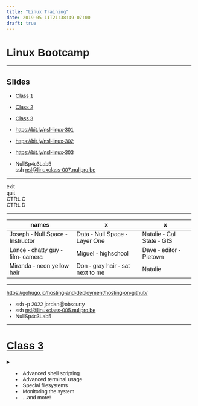 ```yaml
---
title: "Linux Training"
date: 2019-05-11T21:38:49-07:00
draft: true
---
```


# Linux Bootcamp

---

## Slides
+ [Class 1](https://docs.google.com/presentation/d/1OhqZri29bW76JwOS-VSb8byTHakAg5IsY-LgYoqzWJY/edit#slide=id.p)
+ [Class 2](https://docs.google.com/presentation/d/1wTbUj5XpUeaIL2kjU8WfdUx92M7ze2VfjO-0YhWsqI0/edit#slide=id.g59f52a440f_0_6)
+ [Class 3](https://docs.google.com/presentation/d/1OhqZri29bW76JwOS-VSb8byTHakAg5IsY-LgYoqzWJY)

+ https://bit.ly/nsl-linux-301  
+ https://bit.ly/nsl-linux-302  
+ https://bit.ly/nsl-linux-303  
+ NullSp4c3Lab5  
ssh nsl@linuxclass-007.nullpro.be

---

exit  
quit  
CTRL C  
CTRL D

---
names | x | x
---|---|---|
Joseph - Null Space - Instructor| Data - Null Space - Layer One | Natalie - Cal State - GIS
Lance - chatty guy - film- camera| Miguel - highschool | Dave - editor -Pietown
Miranda - neon yellow hair | Don - gray hair - sat next to me | Natalie

---

https://gohugo.io/hosting-and-deployment/hosting-on-github/

+ ssh -p 2022 jordan@obscurty
+ ssh nsl@linuxclass-005.nullpro.be
+ NullSp4c3Lab5

---

# [Class 3](https://docs.google.com/presentation/d/1OhqZri29bW76JwOS-VSb8byTHakAg5IsY-LgYoqzWJY)
<details><summary><ul><li>Advanced shell scripting</li>
  <li>Advanced terminal usage</li>
  <li>Special filesystems</li>
  <li>Monitoring the system</li>
  <li>...and more!</li></ul></summary>
https://docs.google.com/presentation/d/1OhqZri29bW76JwOS-VSb8byTHakAg5IsY-LgYoqzWJY/edit#slide=id.p

### Filesystem hierarchy

`/` - the “root” of it all.  Every file and directory resides under here  
`/home` - User’s personal directory i.e. /home/sandra  
`/root` - The root user’s home directory  
`/bin` - binaries, aka programs you can run  
`/sbin` - system binaries, administrative commands, usually requiring sudo  
`/usr` - “user” applications, also has its own /usr/bin /usr/sbin subdirectories  
`/etc` - system-wide configuration files for services and software  
`/tmp` - temporary files, often wiped between reboots  
`/lib` - system-wide libraries  
`/opt` - applications installed outside your system’s package management  
`/dev` - device files - interact with real or virtualized hardware  
`/boot` - Linux kernel images for booting the system  
`/var` - files that software writes to during operation, i.e. logs, database files

download file you want to use
wget name of file http:''

$ `echo $PATH >> /home/nsl/bin:/home/nsl/.local/bin:/usr/local/sbin:/usr/local/bin:/usr/sbin:/usr/bin:/sbin:/bin:/usr/games:/usr/local/games:/snap/bin
`
$ `mkdir bin`  
$ `mv consul bin/`

## Locate
Finding files with locate  
`locate <filename>`  
Searches a local database instead of a live search like find  
Must be manually updated with updatedb  
(find is a live search)  
$ `locate "NASA"`  >> `/home/nsl/NASA_access_log_Jul95.gz`

## Kernel processes
Starts some “automatic” processes   
Those processes have [brackets] around them in ps  
Starts the system management daemon  
  Process ID 1, “init”  
 
 init/systemd process  

---

## Init Process
 
Make sure the system is running the right services and daemons
 
Which services - defined by a certain mode or “runlevel”

Most common examples of runlevels:  
+ 1 Single-user mode (runlevel 1)
    + “Safe mode” - minimal filesystems, no services, root shell only (system recovery)
+ 5 Multi-user mode (runlevel 5)
    + Regular operation, all filesystems, network, services, graphics 
+ 3 Server mode (runlevel 3)
   + Similar to multi-user, but no graphics

---
 
### AT&T System V UNIX init
Circa 1983  

Layers and layers of shell scripts, cross-linked to runlevel-specific directories telling the system to run

No dependency model, so startup and shutdown scripts have to be run in a numeric order maintained by you, the administrator

Scripts can’t execute until everything ahead of them has finished, so they can’t run in parallel, so the system takes a long time to change state

## Replacements for init
init wasn’t really powerful enough to handle the needs of modern systems, and the benefits like multi-core and hyperthreading.
Ubuntu Upstart - circa 2009 - discontinued in 2016
systemd - circa 2010 - widely adopted in most modern Linux variants 

## How systemd works
Unified theory of how services should be configured, accessed, and managed
Like a package manager, defines a robust dependency model, not just for services but for “targets” (the new name for runlevels)
The scope creep is real - systemd also manages network (networkd), kernel logs (journald), and logins (logind)

## systemd units
More than just services - sockets, devices, mount points, startup items, watched filesystem paths, timers, resource management slices, externally created processes…
man systemd.unit
The unit file defines where the executable is, how to start it, stop it, and any dependencies it needs to run
systemd unit files: 
/lib/systemd/system/ - package installations, don’t modify
/etc/systemd/system/ - local customizations, highest priority

## A systemd unit file
[Unit]
Description=A high performance web server and a reverse proxy server
After=network.target

[Service]
Type=forking
PIDFile=/run/nginx.pid
ExecStartPre=/usr/bin/rm -f /run/nginx.pid
ExecStartPre=/usr/sbin/nginx -t
ExecStart=/usr/sbin/nginx
ExecReload=/bin/kill -s HUP $MAINPID
KillMode=process
KillSignal=SIGQUIT
TimeoutStopSec=5
PrivateTmp=true

[Install]
WantedBy=multi-user.target

## systemd unit file sections
[Unit] - This section contains the metadata and configurations of the relationship to other units
[Service] - This could be any unit type, but we care most about services.  This section configures how the service starts, runs, restarts, stops, etc.
[Install] - Optional, not interpreted during runtime.  Defines if the service is enabled or disabled (starts on boot), and what should happen when its enabled.

## systemctl - managing systemd

systemctl
By default, runs systemctl list-units
systemctl list-units --type=service
systemctl <enable|disable> <unit>
systemctl status <unit>
systemctl <start|stop|restart> <unit>
systemctl daemon-reload

```
   11  systemctl
   12  systemctl list-units --type-service
   13  systemctl --list-units --type-service
   14  systemctl list-units --type=service
   15  sudo systemctl enable nginx.service
   16  sudo apt-get install nginx
   17  sudo systemctl enable nginx.service
   18  NullSp4c3Lab5
   19  sudo systemctl enable nginx.service
   20  history
$ `systemctl status nginx`
```
● nginx.service - A high performance web server and a reverse proxy se
   Loaded: loaded (/lib/systemd/system/nginx.service; enabled; vendor 
   Active: active (running) since Sat 2019-05-18 18:12:17 UTC; 2min 24
 Main PID: 18401 (nginx)
   CGroup: /system.slice/nginx.service
           ├─18401 nginx: master process /usr/sbin/nginx -g daemon on;
           └─18402 nginx: worker process   
```
$ sudo systemctl stop nginx
```
$ systemctl status nginx
● nginx.service - A high performance web server and a reverse proxy se
   Loaded: loaded (/lib/systemd/system/nginx.service; enabled; vendor 
   Active: inactive (dead) since Sat 2019-05-18 18:17:07 UTC; 14s ago
  Process: 18644 ExecStop=/sbin/start-stop-daemon --quiet --stop --ret
 Main PID: 18401 (code=exited, status=0/SUCCESS)
```
```
Active: inactive (dead) since Sat 2019-05-18 18:17:07 UTC; 14s ag

#### If you are adding or editing unit files you need to use:  
$ `sudo systemctl daemon-reload`

Run level | Target | Description
0 | poweroff.target | System halt
1 (single) | rescue.target | Single-user mode
2 | multi-user.target | Multiuser mode (shell)
3
multi-user.target
Multiuser mode with networking
5
graphical.target
Multiuser mode + net + GUI
6
reboot.target
System reboot

$ `systemctl get-default`  
graphical.target

## Using targets
sudo systemctl isolate <target>
sudo systemctl isolate multi-user.target
Activates stated target and its dependencies, but deactivates all other units.
The old command to change runlevels was called telinit and some systems have a compatibility shim to make this work with systemctl.
See the default target: systemctl get-default
See all available targets: systemctl list-units --type=target

---

## systemd dependencies
Wants - Units that should be co-activated if possible, but not required
Requires - Strict dependencies; failure of any Requires terminates this service
Requisite, BindsTo, PartOf - Similar to Requires but work in different ways
Conflicts - Negative dependencies; cannot be co-active with these units
man systemd.service

---

## Systemd unit statuses
 bad
Some kind of problem with systemd, usually bad unit file
disabled
Present, but not configured to start automatically
enabled
Installed and runnable, will start automatically
indirect
Disabled, but has peers in “Also” clauses that may be enabled
linked
Unit file available through a symlink
masked
Banished from the systemd world from a logical perspective
static
Depended on by another unit; has no install requirements
```

## 23 Process Creation
Forking  
When you call a new process, the existing process is cloned, and then the clone can change the program it’s running for a different one.  
The original process is referred to as a parent, and then copy is called the child.  
PID - Process ID  
UID - The user ID who started the process  
EUID - “Effective” user ID, which user’s permissions are applied to the process  
GID - group id
EGID… effective group id

## ps - the live process listing
ps - shows processes for the current shell
ps -A or ps -e - Display every active process on a Linux system
ps aux - Display every process in the BSD format
ps -ef - Full-format listing (includes UID)
ps axf - tree-style view of process hierarchy (forest view)
```
 1178 ?     Ss  0:00 /usr/sbin/sshd -D
10784 ?     Ss  0:00  \_ sshd: jfineberg [priv]
10856 ?     S   0:00     \_ sshd: jfineberg@pts/0
10859 pts/0 Ss  0:00         \_ -bash
12789 pts/0 R+  0:00           \_ ps axf
```
pts - terminal device   
tty - terminal  (teletype)

## 25 ps aux output columns (man ps)
**USER** - process owner  
**PID** - process ID  
**%CPU** - Percentage of the CPU this process is using  
**%MEM** - Percentage of the real memory this process is using  
**VSZ** - Virtual size of the process (number of bytes allocated )  
**RSS** - (Sometimes displayed as RES) Resident set size (number of pages in memory)(block size)  
**TTY** - Control terminal ID  
**STAT** -  Status  
- | -
---|---
R | Runnable           
D | Uninterruptible sleep  
S | Sleeping             
T | Traced or stopped  
Z | Zombie  
**TIME** - CPU Time the process has consumed  
**COMMAND** - Command name and arguments (may have been modified by the process)

## 26 top - live updating processes and stats
**top** - find out what processes are running and how many resources they are consuming  
Real time system information
```
top - 
Tasks: 112 total,   1 running, 111 sleeping,   0 stopped,   0 zomb
%Cpu(s):  0.0 us,  0.0 sy,  0.0 ni,100.0 id,  0.0 wa,  0.0 hi,  0.
KiB Mem :  1014452 total,   141564 free,    72180 used,   800708 b
KiB Swap:        0 total,        0 free,        0 used.   728868 a
```
Interactive!  
    + q to quit
    + **q** to quit  
    + **h** for help  
**O** (capital o) for sort menu  
**z** to add color highlighting of running processes  
**d** to change refresh interval

---

## uptime
```
$ uptime
 19:11:26 up  1:50,  1 user,  load average: 0.00, 0.00, 0.00
$ uptime
 12:14:23 up  2:10,  1 user,  load average: 0.34, 0.35, 0.30
```
Current time, (19:11:26) how long the system has been running,  

How many users are logged on, and the system load averages.

System has been up for (`1:50`) one hour 50 minutes

System load averages occur as 3 numbers: the last 1, 5, and 15 minutes

Load averages are based on a single-core system,  
so if you have a quad-core system,  
your system can handle up to 4.0 load before it’s CPU bottlenecked.  
`load average: 0.34, 0.35, 0.30`

Check CPU utilization with top or ps to verify %.

[hyper-threading](https://en.wikipedia.org/wiki/Hyper-threading) - is Intel's proprietary simultaneous multithreading (SMT) implementation used to improve parallelization of computations (doing multiple tasks at once) performed on x86 microprocessors.

---

## 28 Process Signals

Signals are a form of inter-process communication.
You can stop, interrupt, or suspend processes with special control keys.
You can run a command (kill) to send signals to processes.
The kernel may notify a process of an “interesting” condition such as the death of a child process or the availability of data on an I/O channel.
A process “catches” a signal to handle for it.  A process might terminate upon getting a certain signal, or generate a core dump.

## Signals
**HUP** - Hangup
**INT** - Interrupt
**QUIT** - Quit
**KILL** - Kill
**SEGV** - Segmentation fault
**TERM** - Software termination
**STOP** - Stop
**WINCH** - Window Changed
**USR1** - User-defined #1
**USR2** - User-defined #2
**kill -l** - list all process signal options
```
nsl@linuxclass-007:~$ sudo apt install nginx
[sudo] password for nsl: 
Reading package lists... Done
Building dependency tree       
Reading state information... Done
nginx is already the newest version (1.10.3-0ubuntu0.16.04.3).
0 upgraded, 0 newly installed, 0 to remove and 26 not upgraded.
nsl@linuxclass-007:~$ pgrep nginx
nsl@linuxclass-007:~$ sudo pgrep nginx
nsl@linuxclass-007:~$ sudo systemctl start nginx
nsl@linuxclass-007:~$ sudo pgrep nginx
18771
18772
nsl@linuxclass-007:~$ sudo kill -l 18771 (sending a signal not hanging up)
HUP INT QUIT ILL TRAP ABRT BUS FPE KILL USR1 SEGV USR2 PIPE ALRM TERM STKFLT
CHLD CONT STOP TSTP TTIN TTOU URG XCPU XFSZ VTALRM PROF WINCH POLL PWR SYS

nsl@linuxclass-007:~$ sudo kill -HUP 18771
nsl@linuxclass-007:~$ sudo pgrep nginx
18771
18792
nsl@linuxclass-007:~$ ps aux | grep nginx
root     18771  0.0  0.4 125124  4264 ?        Ss   19:26   0:00 nginx: master process /usr/sbin/nginx -g daemon on; master_process on;
www-data 18792  0.0  0.3 125452  3196 ?        S    19:29   0:00 nginx: worker process
nsl      18796  0.0  0.1  12944  1088 pts/0    S+   19:30   0:00 grep --color=auto nginx

nsl@linuxclass-007:~$ kill -l
 1) SIGHUP   2) SIGINT   3) SIGQUIT  4) SIGILL   5) SIGTRAP
 6) SIGABRT  7) SIGBUS   8) SIGFPE   9) SIGKILL 10) SIGUSR1
11) SIGSEGV 12) SIGUSR2 13) SIGPIPE 14) SIGALRM 15) SIGTERM
16) SIGSTKFLT 17) SIGCHLD 18) SIGCONT 19) SIGSTOP 20) SIGTSTP
21) SIGTTIN 22) SIGTTOU 23) SIGURG  24) SIGXCPU 25) SIGXFSZ
26) SIGVTALRM 27) SIGPROF 28) SIGWINCH  29) SIGIO 30) SIGPWR
31) SIGSYS  34) SIGRTMIN  35) SIGRTMIN+1  36) SIGRTMIN+2  37) SIGRTMIN+3
38) SIGRTMIN+4  39) SIGRTMIN+5  40) SIGRTMIN+6  41) SIGRTMIN+7  42) SIGRTMIN+8
43) SIGRTMIN+9  44) SIGRTMIN+10 45) SIGRTMIN+11 46) SIGRTMIN+12 47) SIGRTMIN+13
48) SIGRTMIN+14 49) SIGRTMIN+15 50) SIGRTMAX-14 51) SIGRTMAX-13 52) SIGRTMAX-12
53) SIGRTMAX-11 54) SIGRTMAX-10 55) SIGRTMAX-9  56) SIGRTMAX-8  57) SIGRTMAX-7
58) SIGRTMAX-6  59) SIGRTMAX-5  60) SIGRTMAX-4  61) SIGRTMAX-3  62) SIGRTMAX-2
63) SIGRTMAX-1  64) SIGRTMAX  

nsl@linuxclass-007:~$ -1 -l
```
$ sudo kill -9 process# - hard kill a process

## 30 Process management
**pgrep <pattern>** - look up processes by name
**kill <pid>** - send SIGTERM signal to a process
**kill -HUP <pid>** - send “hangup” signal to an application - i.e. nginx uses this to reload configuration
**kill -KILL <pid>** - send SIGKILL process signal to the kernel instead - for “misbehaving” applications (kill -9)
**pkill <process_name>** - pgrep and kill in one command
**killall <process_name>** - terminate all processes matching process_name

### Controlling nginx
https://docs.nginx.com/nginx/admin-guide/basic-functionality/runtime-control/

```
$ uptime
 19:11:26 up  1:50,  1 user,  load average: 0.00, 0.00, 0.00
nsl@linuxclass-007:~$ kill -l
 1) SIGHUP   2) SIGINT   3) SIGQUIT  4) SIGILL   5) SIGTRAP
 6) SIGABRT  7) SIGBUS   8) SIGFPE   9) SIGKILL 10) SIGUSR1
11) SIGSEGV 12) SIGUSR2 13) SIGPIPE 14) SIGALRM 15) SIGTERM
16) SIGSTKFLT 17) SIGCHLD 18) SIGCONT 19) SIGSTOP 20) SIGTSTP
21) SIGTTIN 22) SIGTTOU 23) SIGURG  co24) SIGXCPU 25) SIGXFSZ
26) SIGVTALRM 27) SIGPROF 28) SIGWINCH  29) SIGIO 30) SIGPWR
31) SIGSYS  34) SIGRTMIN  35) SIGRTMIN+1  36) SIGRTMIN+2  37) SIGRTMIN+3
38) SIGRTMIN+4  39) SIGRTMIN+5  40) SIGRTMIN+6  41) SIGRTMIN+7  42) SIGRTMIN+8
43) SIGRTMIN+9  44) SIGRTMIN+10 45) SIGRTMIN+11 46) SIGRTMIN+12 47) SIGRTMIN+13
48) SIGRTMIN+14 49) SIGRTMIN+15 50) SIGRTMAX-14 51) SIGRTMAX-13 52) SIGRTMAX-12
53) SIGRTMAX-11 54) SIGRTMAX-10 55) SIGRTMAX-9  56) SIGRTMAX-8  57) SIGRTMAX-7
58) SIGRTMAX-6  59) SIGRTMAX-5  60) SIGRTMAX-4  61) SIGRTMAX-3  62) SIGRTMAX-2
63) SIGRTMAX-1  64) SIGRTMAX  
nsl@linuxclass-007:~$ 

```

## 32 The /proc filesystem
**Virtual filesystem** - “process information pseudo-filesystem” 
NullSp4c3Lab5 
```
$ ps aux | grep nginx
$ cd /proc/18771
$ cat cmdline
nginx: master process /usr/sbin/nginx -g daemon on; master_process
1$ sudo ls -l cwd
[sudo] password for nsl: 
lrwxrwxrwx 1 root root 0 May 18 20:11 cwd -> /
$ sudo ls -l environ
-r-------- 1 root root 0 May 18 20:11 environ
$ sudo ls -l exe
lrwxrwxrwx 1 root root 0 May 18 20:11 exe -> /usr/sbin/nginx
$ sudo ls -l fd
```

total 0
lrwx------ 1 root root 64 May 18 20:16 0 -> /dev/null
lrwx------ 1 root root 64 May 18 20:16 1 -> /dev/null
l-wx------ 1 root root 64 May 18 20:16 10 -> /var/log/nginx/error.log
l-wx------ 1 root root 64 May 18 20:16 2 -> /var/log/nginx/error.log
lrwx------ 1 root root 64 May 18 20:16 4 -> socket:[38319]
lrwx------ 1 root root 64 May 18 20:16 5 -> socket:[38320]
lrwx------ 1 root root 64 May 18 20:16 6 -> socket:[38129]
lrwx------ 1 root root 64 May 18 20:16 7 -> socket:[38130]
l-wx------ 1 root root 64 May 18 20:16 9 -> /var/log/nginx/access.
```

```
Doesn't contain 'real' files but runtime system information (e.g. system memory, devices mounted, hardware configuration, etc). 

A control and information center for the kernel. In fact, quite a lot of system utilities are simply calls to files in this directory.

By altering files located in this directory you can even read/change kernel parameters (sysctl) while the system is running.

## 33 The /proc filesystem, cont.
`/proc/${PID}/` - Numbered directories correspond to an actual process ID
`/proc/${PID}/cmdline` - Command-line arguments
`/proc/${PID}/cwd` - Link to current working directory
`/proc/${PID}/environ` - Values of environment variables 
`/proc/${PID}/exe` - Link to the executable 
`/proc/${PID}/fd/` - Directory of all the file descriptors held 

---

## 34 The /proc filesystem, cont. (again)
/proc/${PID}/status - Process status in human-readable form
Other system-wide proc files:
/proc/cpuinfo - Hardware CPU information
/proc/meminfo - Hardware memory information
man proc

## How to use /proc
Even though most of the files in `/proc` have a size of 0, you can read them!

`sudo cat /proc/${PID}/status`
`sudo cat /proc/18771/status`


Some of the `/proc/${PID}/` files are all scrunched up because they use null bytes instead of newlines.  Fix this by using “strings:” (To use string $ sudo apt install binutils)

`sudo strings /proc/${PID}/environ`  
sudo strings /proc/18771/environ >> master_process on;


Most of this filesystem is read-only, but some files can be changed to tweak the kernel without needing to recompile and reboot.

http://bit.ly/proc-filesystem

$ pgrep bash
17894

$ cd /proc/17894
nsl@linuxclass-007:/proc/17894$ ls
```
attr             environ    mem            pagemap      stat
autogroup        exe        mountinfo      personality  statm
auxv             fd         mounts         projid_map   status
cgroup           fdinfo     mountstats     root         syscall
clear_refs       gid_map    net            sched        task
cmdline          io         ns             schedstat    timers
comm             limits     numa_maps      sessionid    uid_map
coredump_filter  loginuid   oom_adj        setgroups    wchan
cpuset           map_files  oom_score      smaps
cwd              maps       oom_score_adj  stack
```

$ `cat /proc/cpuinfo`
```
processor : 0
vendor_id : GenuineIntel
cpu family  : 6
model   : 63
model name  : Intel(R) Xeon(R) CPU E5-2676 v3 @ 2.40GHz
stepping  : 2
microcode : 0x43
cpu MHz   : 2400.048
cache size  : 30720 KB
physical id : 0
siblings  : 1
core id   : 0
cpu cores : 1
apicid    : 0
initial apicid  : 0
fpu   : yes
fpu_exception : yes
cpuid level : 13
wp    : yes
flags   : fpu vme de pse tsc msr pae mce cx8 apic sep mtrr pge mca cmov pat pse36 clflush mmx fxsr sse sse2 ht syscall nx rdtscp lm constant_tsc rep_good nopl xtopology pni pclmulqdq ssse3 fma cx16 pcid sse4_1 sse4_2 x2apic movbe popcnt tsc_deadline_timer aes xsave avx f16c rdrand hypervisor lahf_lm abm invpcid_single kaiser fsgsbase bmi1 avx2 smep bmi2 erms invpcid xsaveopt
bugs    : cpu_meltdown spectre_v1 spectre_v2 spec_store_bypass l1tf
bogomips  : 4800.09
clflush size  : 64
cache_alignment : 64
address sizes : 46 bits physical, 48 bits virtual
power management:
```

$ `cat /proc/meminfo`
```
MemTotal:        1014452 kB
MemFree:          139140 kB
MemAvailable:     727016 kB
Buffers:          105628 kB
Cached:           566496 kB
SwapCached:            0 kB
Active:           429832 kB
Inactive:         283380 kB
Active(anon):      44176 kB
Inactive(anon):     2692 kB
Active(file):     385656 kB
Inactive(file):   280688 kB
Unevictable:        3652 kB
Mlocked:            3652 kB
SwapTotal:             0 kB
SwapFree:              0 kB
Dirty:                 8 kB
Writeback:             0 kB
AnonPages:         44784 kB
Mapped:            43336 kB
Shmem:              3348 kB
Slab:             129228 kB
SReclaimable:      98508 kB
SUnreclaim:        30720 kB
KernelStack:        2560 kB
PageTables:         3048 kB
NFS_Unstable:          0 kB
Bounce:                0 kB
WritebackTmp:          0 kB
CommitLimit:      507224 kB
Committed_AS:     424628 kB
VmallocTotal:   34359738367 kB
VmallocUsed:           0 kB
VmallocChunk:          0 kB
HardwareCorrupted:     0 kB
AnonHugePages:     12288 kB
CmaTotal:              0 kB
CmaFree:               0 kB
HugePages_Total:       0
HugePages_Free:        0
HugePages_Rsvd:        0
HugePages_Surp:        0
Hugepagesize:       2048 kB
DirectMap4k:       53248 kB
DirectMap2M:      995328 kB
```

---

## 36 Memory
free - total system memory in bytes - free -m to display as megabytes
vmstat - virtual memory stats
dmidecode - memory hardware information
egrep 'Mem|Cache|Swap' /proc/meminfo - show more memory information

---
## 37 I’m out of memory, help!
A special space on the disk may be reserved for “swap.”
When you run out of memory, the kernel will try to take memory pages and save them to the swap space on disk.  This process is called “thrashing,” and it’s super slow. 
cat /proc/sys/vm/swappiness - a value between 0 and 100, higher values indicate more likeliness to swap.
Your cloud instances have disabled swap for a variety of reasons.  If swap is not available, the kernel OOM killer mechanism kicks in and has to free memory by killing processes.

---

$ ps aux | grep environ
nsl      19214  0.0  0.0  12944  1008 pts/0    S+   20:25   0:00 grep --color=auto environ
nsl@linuxclass-007:/proc/18771$ pgrep bash
17894
nsl@linuxclass-007:/proc/18771$ cd /proc/17894

nsl@linuxclass-007:/proc/17894$ ls
attr             environ    mem            pagemap      stat
autogroup        exe        mountinfo      personality  statm
auxv             fd         mounts         projid_map   status
cgroup           fdinfo     mountstats     root         syscall
clear_refs       gid_map    net            sched        task
cmdline          io         ns             schedstat    timers
comm             limits     numa_maps      sessionid    uid_map
coredump_filter  loginuid   oom_adj        setgroups    wchan
cpuset           map_files  oom_score      smaps
cwd              maps       oom_score_adj  stack

nsl@linuxclass-007:/proc/17894$ sudo cat environ
LANG=en_US.UTF-8USER=nslLOGNAME=nslHOME=/home/nslPATH=/usr/local/sbin:/usr/local/bin:/usr/sbin:/usr/bin:/sbin:/bin:/usr/games:/usr/local/gamesMAIL=/var/mail/nslSHELL=/bin/bashSSH_CLIENT=24.205.141.166 19150 22SSH_CONNECTION=24.205.141.166 19150 172.31.21.79 22SSH_TTY=/dev/pts/0TERM=xterm-256colorXDG_SESSION_ID=2XDG_RUNTIME_DIR=/

---

https://www.geeksforgeeks.org/proc-file-system-linux/

## [proc file system in Linux](https://docs.nginx.com/nginx/admin-guide/basic-functionality/runtime-control/)
Proc file system (procfs) is virtual file system created on fly when system boots and is dissolved at time of system shut down.

It contains the useful information about the processes that are currently running, it is regarded as control and information centre for kernel.

The proc file system also provides communication medium between kernel space and user space

https://www.tldp.org/LDP/Linux-Filesystem-Hierarchy/html/proc.html

---

## Memory
free - total system memory in bytes - free -m to display as megabytes  
vmstat - virtual memory stats  
dmidecode - memory hardware information  
egrep 'Mem|Cache|Swap' /proc/meminfo - show more memory information

$ `free`
```
$ free
              total        used        free      shared  buff/cache   available
Mem:        1014452       73884      163092        3348      777476      727160
Swap:             0           0           0
```

```
$ free  -m
              total        used        free      shared  buff/cache   available
Mem:            990          72         159           3         759         710
Swap:             0           0           0
```

free -m megabytes  
free -g gigabytes  
free -h human readable  

$ `sudo vmstat`
```
procs -----------memory---------- ---swap-- -----io---- -system-- ------cpu-----
 r  b   swpd   free   buff  cache   si   so    bi    bo   in   cs us sy id wa st
 0  0      0 162308 104528 673112    0    0    44    92   27   51  1  0 99  0  0

```

$ `sudo dmidecode`
```
# dmidecode 3.0
Getting SMBIOS data from sysfs.
SMBIOS 2.7 present.
11 structures occupying 359 bytes.
Table at 0x000EB01F.

Handle 0x0000, DMI type 0, 24 bytes
BIOS Information
  Vendor: Xen
  Version: 4.2.amazon
  Release Date: 08/24/2006
  Address: 0xE8000
  Runtime Size: 96 kB
  ROM Size: 64 kB
  Characteristics:
    PCI is supported
    EDD is supported
    Targeted content distribution is supported
  BIOS Revision: 4.2

Handle 0x0100, DMI type 1, 27 bytes
System Information
  Manufacturer: Xen
  Product Name: HVM domU
  Version: 4.2.amazon
  Serial Number: ec2be5c8-51d3-f592-83d3-b40ad8e84b5a
  UUID: EC2BE5C8-51D3-F592-83D3-B40AD8E84B5A
  Wake-up Type: Power Switch
  SKU Number: Not Specified
  Family: Not Specified

Handle 0x0300, DMI type 3, 13 bytes
Chassis Information
  Manufacturer: Xen
  Type: Other
  Lock: Not Present
  Version: Not Specified
  Serial Number: Not Specified
  Asset Tag: Not Specified
  Boot-up State: Safe
  Power Supply State: Safe
  Thermal State: Safe
  Security Status: Unknown

Handle 0x0401, DMI type 4, 26 bytes
Processor Information
  Socket Designation: CPU 1
  Type: Central Processor
  Family: Other
  Manufacturer: Intel
  ID: F2 06 03 00 FF FB 89 17
  Version: Not Specified
  Voltage: Unknown
  External Clock: Unknown
  Max Speed: 2400 MHz
  Current Speed: 2400 MHz
  Status: Populated, Enabled
  Upgrade: Other

Handle 0x0B00, DMI type 11, 5 bytes
OEM Strings
  String 1: Xen

Handle 0x1000, DMI type 16, 19 bytes
Physical Memory Array
  Location: Other
  Use: System Memory
  Error Correction Type: Multi-bit ECC
  Maximum Capacity: 1 GB
  Error Information Handle: Not Provided
  Number Of Devices: 1

Handle 0x1100, DMI type 17, 34 bytes
Memory Device
  Array Handle: 0x1000
  Error Information Handle: 0x0000
  Total Width: 64 bits
  Data Width: 64 bits
  Size: 1024 MB
  Form Factor: DIMM
  Set: None
  Locator: DIMM 0
  Bank Locator: Not Specified
  Type: RAM
  Type Detail: None
  Speed: Unknown
  Manufacturer: Not Specified
  Serial Number: Not Specified
  Asset Tag: Not Specified
  Part Number: Not Specified
  Rank: Unknown
  Configured Clock Speed: Unknown

Handle 0x1300, DMI type 19, 31 bytes
Memory Array Mapped Address
  Starting Address: 0x00000000000
  Ending Address: 0x0003FFFFFFF
  Range Size: 1 GB
  Physical Array Handle: 0x1000
  Partition Width: 1

Handle 0x1400, DMI type 20, 35 bytes
Memory Device Mapped Address
  Starting Address: 0x00000000000
  Ending Address: 0x0003FFFFFFF
  Range Size: 1 GB
  Physical Device Handle: 0x1100
  Memory Array Mapped Address Handle: 0x1300
  Partition Row Position: 1

Handle 0x2000, DMI type 32, 11 bytes
System Boot Information
  Status: No errors detected

Handle 0x7F00, DMI type 127, 4 bytes
End Of Table
```

$ `egrep 'Mem|Cache|Swap' /proc/meminfo`

$ `alias mymem="egrep 'Mem|Cache|Swap' /proc/meminfo"`

---

## 37 Thrashing I’m out of memory, help!
A special space on the disk may be reserved for “swap.” 

When you run out of memory, the kernel will try to take memory pages and save them to the swap space on disk.  This process is called “thrashing,” and it’s super slow. 

`cat /proc/sys/vm/swappiness` - a value between 0 and 100, higher values indicate more likeliness to swap.

Your cloud instances have disabled swap for a variety of reasons.  If swap is not available, the kernel OOM killer mechanism kicks in and has to free memory by killing processes.

si (swap in)  
so (swap out)

```
$ cat /proc/sys/vm/swappiness
60
nsl@linuxclass-007:/$ free -m
              total        used        free      shared  buff/cache   available
Mem:            990          72         157           3         759         709
Swap:             0           0           0
nsl@linuxclass-007:/$ echo 10 | sudo tee /proc/sys/vm/swappiness
10
nsl@linuxclass-007:/$ cat /proc/sys/vm/swappiness
10
```
60 / 10 value between 0 and 100  

if the value is too low you'll hit the out of memory killer oomk  
if it is too high performance issues


tee splits it 2 ways  
man tee 
```
TEE(1)                    User Commands                   TEE(1)

NAME
       tee - read from standard input and write to standard out‐
       put and files
```

---

## Disk
**mount - display the physical and virtual disks attached to the system  
**df** - the current disk format allocation (df -h for human-readable sizes)  
**du** - disk usage by file and directory (du -h for human-readable sizes)  
**du -sh** - get summary of a directory  
**lsof** - list open files (lsof -p <PID> to search by process ID)  
**iotop** - top for file input/output, not installed by default, needs sudo  

**$ `mount`**  
```
sysfs on /sys type sysfs (rw,nosuid,nodev,noexec,relatime)
proc on /proc type proc (rw,nosuid,nodev,noexec,relatime)
udev on /dev type devtmpfs (rw,nosuid,relatime,size=499280k,nr_inodes=124820,mode=755)
devpts on /dev/pts type devpts (rw,nosuid,noexec,relatime,gid=5,mode=620,ptmxmode=000)
tmpfs on /run type tmpfs (rw,nosuid,noexec,relatime,size=101448k,mode=755)
/dev/xvda1 on / type ext4 (rw,relatime,discard,data=ordered)
securityfs on /sys/kernel/security type securityfs (rw,nosuid,nodev,noexec,relatime)
tmpfs on /dev/shm type tmpfs (rw,nosuid,nodev)
tmpfs on /run/lock type tmpfs (rw,nosuid,nodev,noexec,relatime,size=5120k)
tmpfs on /sys/fs/cgroup type tmpfs (ro,nosuid,nodev,noexec,mode=755)
cgroup on /sys/fs/cgroup/systemd type cgroup (rw,nosuid,nodev,noexec,relatime,xattr,release_agent=/lib/systemd/systemd-cgroups-agent,name=systemd)
pstore on /sys/fs/pstore type pstore (rw,nosuid,nodev,noexec,relatime)
cgroup on /sys/fs/cgroup/perf_event type cgroup (rw,nosuid,nodev,noexec,relatime,perf_event)
cgroup on /sys/fs/cgroup/hugetlb type cgroup (rw,nosuid,nodev,noexec,relatime,hugetlb)
cgroup on /sys/fs/cgroup/cpu,cpuacct type cgroup (rw,nosuid,nodev,noexec,relatime,cpu,cpuacct)
cgroup on /sys/fs/cgroup/devices type cgroup (rw,nosuid,nodev,noexec,relatime,devices)
cgroup on /sys/fs/cgroup/pids type cgroup (rw,nosuid,nodev,noexec,relatime,pids)
cgroup on /sys/fs/cgroup/memory type cgroup (rw,nosuid,nodev,noexec,relatime,memory)
cgroup on /sys/fs/cgroup/blkio type cgroup (rw,nosuid,nodev,noexec,relatime,blkio)
cgroup on /sys/fs/cgroup/net_cls,net_prio type cgroup (rw,nosuid,nodev,noexec,relatime,net_cls,net_prio)
cgroup on /sys/fs/cgroup/cpuset type cgroup (rw,nosuid,nodev,noexec,relatime,cpuset)
cgroup on /sys/fs/cgroup/freezer type cgroup (rw,nosuid,nodev,noexec,relatime,freezer)
systemd-1 on /proc/sys/fs/binfmt_misc type autofs (rw,relatime,fd=29,pgrp=1,timeout=0,minproto=5,maxproto=5,direct)
hugetlbfs on /dev/hugepages type hugetlbfs (rw,relatime)
debugfs on /sys/kernel/debug type debugfs (rw,relatime)
mqueue on /dev/mqueue type mqueue (rw,relatime)
fusectl on /sys/fs/fuse/connections type fusectl (rw,relatime)
/var/lib/snapd/snaps/amazon-ssm-agent_1068.snap on /snap/amazon-ssm-agent/1068 type squashfs (ro,nodev,relatime)
/var/lib/snapd/snaps/core_6673.snap on /snap/core/6673 type squashfs (ro,nodev,relatime)
lxcfs on /var/lib/lxcfs type fuse.lxcfs (rw,nosuid,nodev,relatime,user_id=0,group_id=0,allow_other)
/var/lib/snapd/snaps/core_6818.snap on /snap/core/6818 type squashfs (ro,nodev,relatime)
/var/lib/snapd/snaps/amazon-ssm-agent_1335.snap on /snap/amazon-ssm-agent/1335 type squashfs (ro,nodev,relatime)
tmpfs on /run/user/1001 type tmpfs (rw,nosuid,nodev,relatime,size=101448k,mode=700,uid=1001,gid=1001)
```

`/dev/xvda1 on / type ext4 (rw,relatime,discard,data=ordered)`  
xvd - solid state drive  
a - drive  
1 - partition  
type ext4 - file system type  

ro - read only  
rw  - read write  
relatime - access times ( The mount option relatime is a nice mix between noatime and atime and reduces write actions on the disk and still updates the atime of a file.)  


$ `find /dev -type b` (b is a block device)  
A block device is a computer data storage device that supports reading and (optionally) writing data in fixed-size blocks, sectors, or clusters. These blocks are generally 512 bytes or a multiple thereof in size.
```
/dev/xvda1
/dev/xvda
/dev/loop7
/dev/loop6
/dev/loop5
/dev/loop4
/dev/loop3
/dev/loop2
/dev/loop1
/dev/loop0
/dev/ram15
/dev/ram14
/dev/ram13
/dev/ram12
/dev/ram11
/dev/ram10
/dev/ram9
/dev/ram8
/dev/ram7
/dev/ram6
/dev/ram5
/dev/ram4
/dev/ram3
/dev/ram2
/dev/ram1
/dev/ram0
```

$ `df` (list of file systems and how close it is to full)  
```
$ df
Filesystem     1K-blocks    Used Available Use% Mounted on
udev              499280       0    499280   0% /dev
tmpfs             101448    3320     98128   4% /run
/dev/xvda1       8065444 1490412   6558648  19% /
tmpfs             507224       0    507224   0% /dev/shm
tmpfs               5120       0      5120   0% /run/lock
tmpfs             507224       0    507224   0% /sys/fs/cgroup
/dev/loop0         18304   18304         0 100% /snap/amazon-ssm-agent/1068
/dev/loop1         91392   91392         0 100% /snap/core/6673
/dev/loop2         91648   91648         0 100% /snap/core/6818
/dev/loop3         18432   18432         0 100% /snap/amazon-ssm-agent/1335
tmpfs             101448       0    101448   0% /run/user/1001
```

$ `df -h`  
```
Filesystem      Size  Used Avail Use% Mounted on
udev            488M     0  488M   0% /dev
tmpfs           100M  3.3M   96M   4% /run
/dev/xvda1      7.7G  1.5G  6.3G  19% /
tmpfs           496M     0  496M   0% /dev/shm
tmpfs           5.0M     0  5.0M   0% /run/lock
tmpfs           496M     0  496M   0% /sys/fs/cgroup
/dev/loop0       18M   18M     0 100% /snap/amazon-ssm-agent/1068
/dev/loop1       90M   90M     0 100% /snap/core/6673
/dev/loop2       90M   90M     0 100% /snap/core/6818
/dev/loop3       18M   18M     0 100% /snap/amazon-ssm-agent/1335
tmpfs           100M     0  100M   0% /run/user/1001
```

---

## Network
**ifconfig** - network interface configuration and stats
**route** - network routing tables
**`/etc/resolv.conf`** - file that configures your DNS resolvers
**netstat** - see active network connections
**iftop** - top for network traffic, requires sudo
**tcpdump** - Capture network packets for troubleshooting and hacking :)


---

## Job control

---

## Niceness
+ Niceness is the priority of processes on a system and how the kernel allocates resources to them
+ Less nice = higher priority (more greedy, not as good at sharing)
+ More nice = lower priority (better at sharing resources)
+ “NI” column in top is the niceness of that process
+ -19 or -20 will be the least nice, 19 or 20 being the most nice
+ nice -n 15 [command_to_execute] - starts an application with 15 niceness
+ renice -n -10 -p [pid] - adjust the niceness of process


---

## Cron
cron is a system service that runs jobs on a schedule
Schedule is described in a file that we call “crontab”
crontab -l - list your crontab
crontab -e - edit your crontab
Located in /etc/crontab or /etc/cron.d/ subdirectories
Crontab looks like:


minute   hour   day   month   day-of-week   command
* = all values, , = multiple values
```
0 * * * * do_hourly_backup
0 2 * * 7 do_weekly_backup
30 0,4,8,12,16,20 * * * send_tweet
*/15 * * * * check_email
```

---

## 43 System logs
/var/log/syslog - the main system log
/var/log/auth.log - Authorizations, sudo, etc
/var/log/cron - Cron executions and errors
/var/log/daemon.log - Daemon facility messages
/var/log/debug - debugging output
/var/log/dmesg - Dump of the kernel message buffer
/var/log/faillog - Failed logins
/var/log/secure - Private authorizations, sshd, etc

## 44 journalctl - the systemd journal
journalctl - all messages from the systemd journal
journalctl -u <unit> - view journal logs from a specific unit
journalctl -u ssh
journalctl --disk-usage - view the disk usage of journal files on disk
journalctl -n 100 - view the last 100 entries
journalctl --since=yesterday


---

## 45 sysctl - changing kernel parameters
sysctl -a - print all sysctl variables
sysctl <variable> - view a specific variable
sysctl -w <variable>=<value> - write a variable value
You can also write variables the format <variable>=<value> into the /etc/sysctl.conf file or /etc/sysctl.d/ directory

---

## 46 Other programs you should know
wc - word count (characters, words, and lines)
cut - select certain parts of stdin based on delimiters and fields
sort - alphabetically sort from stdin
uniq - remove sequential duplicate lines (use with sort)
tar - create and extract archive files
curl, wget - make web requests
dig - query DNS

---

## 47 Great Books to check out
Unix and Linux System Administration Handbook, 5th Edition
How Linux Works: What Every Superuser Should Know, 2nd Edition
Learning the bash Shell: Unix Shell Programming
Essential System Administration
The Linux Programming Interface
CompTIA Linux+ Powered by Linux Professional Institute Study Guide

</details>

---


+ ssh -p 2022 jordan@obscurty

## [Class 1]()

<details><summary><ul><li>Intro to the command line & BASH</li>
  <li>Understanding the filesystem and managing files</li>
  <li>
  Input/Output between commands and files</li>
  <li>
  Using system documentation</li>
  <li>
  Installing new software</li>
  <ul></summary>

### Command Line Arguments

$ `ls -l -a /etc`  
$ `ls -t` (list in order of time)  
$ `echo "Hello World`  
$ `scho -n`  
$ `/` root  
$ `echo $HOME`  `/home/nsl`  
$ `w`  who
$ `mkdir one/two -p` -p mkmakes a parent directory  
$ `cat demo_file.txt` look inside a file    
$ `less nasa_19950801.tsv` use (access logs from nasa)  
### using less to search 
$ `less nasa_19950801.tsv` 
once you are in less...   
 /searchterm
+ n - next result
+ N - previous result
+ h - for more help
/hella/-i
+ add \c to your search for case insensitive  
### Head & Tail
$ `head nasa_19950801.tsv 10` or any number you want   
$ `tail nasa_19950801.tsv 10`  
follow a log file  
$ `tail -f nasa_19950801.tsv` CTRL C  
### Tab completion
press tab twice for all matches
### GNU RegEx aka GREP
already know what file you have but you want to search it  
$ `grep hella nasa_19950801.tsv`  
#### $ `grep -r hella *`  
$ `grep -R hella *`  (follows symbolic links) 
$ `grep -ir hella *`  (-i -r )(case insensitive)  
### PWD
print working directory
$ `pwd`  
### CD change directory
cd is an aspect of the shell - ir's a shell command
$ `cd filename`  
$ `cd ..`  
$ `cd` takes you home  
$ `cd /` takes you home then $ `cd`    
### which
$ `which ls` >> `/bin/ls`  
$ `which man` `/usr/bin/man`
### Copy files - cp
$ `cp nasa_19950801.tsv nasa_hella.tsv`  
$ `cp nasa_19950801.tsv logs/` copy this into the logs dir  
$ `cp nasa_19950801.tsv logs/nasa_hella-cool.tsv`  

A path with a `/` in frobt of it it is an absolute path and it goes to the root of the system
like `/logs`  

### Move && Rename Files with `mv`
$ `mv nasa_19950801.tsv logs/`  
$ `mv logs/nasa_19950801.tsv logs/nasa-is-nice.tsv`  

### Remove with `rm`
$ `rm`  
$ `rmdir directory-name`  
$ `rmdir -rf directory-name`  
$ `rm -i` adds a prompt

### Touch
will create a file, if it already exists touch will update the UTC time stamp
$ `touch filename`  
$ `touch test`  
$ `ll` >> `0 May  4 19:48 test`
$ `date` >>  `Sat May  4 19:50:56 UTC 2019`   
$ `touch test`  >> `0 May  4 19:51 test`   
### Editing text files using nano
$ `nano demo_text.txt`
  GNU nano 2.5.3         File: demo_file.txt  
  CTRL == ^  
  
  
  nano | x | x
  ---|---|---
  ^G | Get Help |
  ^X | Exit | 
  ^O | Write | save without exiting
  ^R | Read File |
  ^W | Where us | 
  ^\ | Replace | 
  ^K | cut text |
  ^ U | Uncut text 
  ^J | justify |
  ^T | to spell
  ^M | line break

:set list
  
  2 chars that make a newline  
  1. 


</details>

---

## [Class 2]()

<details><summary></summary>
#### Line break styles
+ https://palantir.github.io/tslint/rules/linebreak-style/
+ https://en.wikipedia.org/wiki/Newline

exiting vim - https://www.amazon.com/How-Exit-Vim-Chris-Worfolk-ebook/dp/B01N5M1U6W

### Find
swiss army knife of searches finding things  
find  [-H]  [-L]  [-P]  [-D debugopts] [-Olevel] [starting-
       point...] [expression]  
`find` locates the files you are looking for  
`grep` searched

$ `find . test` (`.` - current directory)  
$ `find . -name "demo"`  
$ `find . -name "*.log"`  
$ `find /home/msl -name syslog.log`  
$ `find . -empty`  
$ `find . -atime 90`
$ `man find`  
$ `find /var/log/ -readable`  
$ `find /var/log -name "*.log"`  
$ `find -type f -mtime -1` (fine file modified in last day)  
if you don't give it a path it will search your current directory  
$ `find ~ -name "*.log"`  
$ `find $HOME -name "*.log"` 

### Comparing files with diff
< == first file  
> == second file

+ colordiff
+ wdiff  
+ vimdiff  

$ `diff demo_file.txt demo_file_v2.txt`   
```
1c1
< Editing shdfjkhTHIS LINE IS THE 1ST UPPER CASE LINE IN THIS FILE.
---
> THIS LINE IS THE 1ST UPPER CASE LINE IN THIS FILE.
5c5
< Two lines above this line is empty.
---
> The line above this line is empty.
nsl@linuxclass-005:~$ 
```
`1c1` above shows what line and char the diff is on and at  

$ `diff demo`  

###Linux file permissions
Bit on or off  
user froup others  
read write execute  

ls -l will show the permissions  
drwxrwxr-x 2  
-rw-r--r-- 1  
`-` plain file  
`d` directory
`rwx` if not set it is a dash `-`  
|user|

| filetype | user | user | user | group | group | group | other | other | other |
|---|---|---|---|---|---|---|---|---|---|
| d | - | r | w | x | r | w | - | r | w |

### Change file owner
chown changes the owner of a file  

`chown [desired-owner] file` (don't write in the brackets [] )  
using an `*` is called globbing  
can be recursively with -R  
chown nsl:nsl  
$ `cat /etc/passwd`   
`bin/false` - user that doesn't get to log in  
```
root:x:0:0:root:/root:/bin/bash
daemon:x:1:1:daemon:/usr/sbin:/usr/sbin/nologin
bin:x:2:2:bin:/bin:/usr/sbin/nologin
sys:x:3:3:sys:/dev:/usr/sbin/nologin
sync:x:4:65534:sync:/bin:/bin/sync
games:x:5:60:games:/usr/games:/usr/sbin/nologin
man:x:6:12:man:/var/cache/man:/usr/sbin/nologin
messagebus:x:107:111::/var/run/dbus:/bin/false
uuidd:x:108:112::/run/uuidd:/bin/false
dnsmasq:x:109:65534:dnsmasq,,,:/var/lib/misc:/bin/false
sshd:x:110:65534::/var/run/sshd:/usr/sbin/nologin
pollinate:x:111:1::/var/cache/pollinate:/bin/false
ubuntu:x:1000:1000:Ubuntu:/home/ubuntu:/bin/bash
nsl:x:1001:1001:,,,:/home/nsl:/bin/bash
```

mac handles users and groups differently  
there is a user called sound

https://explainshell.com
don't run a web server as root because if it gets exploited then the user is just admin ot 
$ `ls -l /dev/xen/`

$ `chown nsl echo.sh`
`-rw------- 1 nsl  nsl        54 May  4 00:54 echo.sh`
`-rw------- 1 nsl  nsl        54 May  4 00:54 echo.sh`

### Change group

$ `chgrp nsl *`  

## Change file permissions with chmod
chmod  - change file mode bits

+ basic form ``  
+ Target = [u]  

cp /etc/sysctl.conf /home/nsl
-rw------- 1 nsl  nsl       248 May  4 20:05 demo_file.txt
-rw-rw---- 1 nsl  nsl       248 May  4 20:05 demo_file.txt
Change the group permissions  
$ `chmod g+rw demo_file.txt` 
Take the permissions away  
$ `chmod g-rw demo_file.txt 
every member has a group  
every file has a group associated with it  
$ `groups` >> nsl admin  
set up group `usermod` >>> ?  `man usermod`   
$ `cat /etc/group`  
```
root:x:0:
daemon:x:1:
bin:x:2:
sys:x:3:
adm:x:4:syslog,ubuntu
tty:x:5:
disk:x:6:
lp:x:7:
mail:x:8:
news:x:9:
uucp:x:10:
man:x:12:
proxy:x:13:
kmem:x:15:
dialout:x:20:ubuntu
fax:x:21:
voice:x:22:
cdrom:x:24:ubuntu
floppy:x:25:ubuntu
tape:x:26:
sudo:x:27:ubuntu
audio:x:29:ubuntu
dip:x:30:ubuntu
www-data:x:33:
backup:x:34:
operator:x:37:
list:x:38:
irc:x:39:
src:x:40:
gnats:x:41:
shadow:x:42:
utmp:x:43:
video:x:44:ubu
```
### apropo 
search the manual page names and descriptions  
+ to the purpose
+ when you know you want to do but not sure what to use
+ should be followed with a review


$ `apropos network`  

### Manual pages
man - online reference  manuals  
https://linux.die.net/man  
+ There are 9 sections
    + 1 executable programs
    + 
uses less as its pager   
+ up 
+ down 
+ space bar page

$ `apropos passwd`  
```
chgpasswd (8)        - update group passwords in batch mode
chpasswd (8)         - update passwords in batch mode
gpasswd (1)          - administer /etc/group and /etc/gshadow
grub-mkpasswd-pbkdf2 (1) - generate hashed password for GRUB
pam_localuser (8)    - require users to be listed in /etc/passwd
passwd (1)           - change user password
passwd (1ssl)        - compute password hashes
passwd (5)           - the password file
update-passwd (8)    - safely update /etc/passwd, /etc/shadow an...
```
$ `man 5 passwd`  
$ `man sudoers`  
$ `man man`  
```
       The  table  below  shows the section numbers of the manual
       followed by the types of pages they contain.

       1   Executable programs or shell commands
       2   System calls (functions provided by the kernel)
       3   Library calls (functions within program libraries)
       4   Special files (usually found in /dev)
       5   File formats and conventions eg /etc/passwd
       6   Games
       7   Miscellaneous (including macro  packages  and  conven‐
           tions), e.g. man(7), groff(7)
       8   System administration commands (usually only for root)
       9   Kernel routines [Non standard]
```

### Sudo super/supervised user
change or become super user

 
$ `sudo less /var/log/syslog`  
$ `sudo vim /etc/sudoers`  
$ `sudo service ntp stop`   
$ `sudo -i` (changes you to root user)  

$ `echo ~` >> `~/root`  
$ `whoami` >> `root`  
`-rw-rw---- 1 nsl  nsl       248 May  4 20:05 demo_file.txt 
$ `chown root:root demo_file.txt` 
`-rw-rw---- 1 root root      248 May  4 20:05 demo_file.txt`
$ `sudo chmod o+rw demo_file.txt`  
`-rw-rw-rw- 1 root root      248 May  4 20:05 demo_file.txt`

### Software Management
+ dpkg
+ 
+
+ 
### apt
$ `sudo apt install nginx`  
$ `sudo apt remove nginx`  
$ `curl systemctl stop nginx` 
$ `sudo apt update`
$ `sudo apt upgrade`

### curl

$ `curl linuxclass-005`  
```
<!DOCTYPE html>
<html>
<head>
<title>Welcome to nginx!</title>
<style>
    body {
        width: 35em;
        margin: 0 auto;
        font-family: Tahoma, Verdana, Arial, sans-serif;
    }
</style>
</head>
<body>
<h1>Welcome to nginx!</h1>
<p>If you see this page, the nginx web server is successfully installed and
working. Further configuration is required.</p>

<p>For online documentation and support please refer to
<a href="http://nginx.org/">nginx.org</a>.<br/>
Commercial support is available at
<a href="http://nginx.com/">nginx.com</a>.</p>

<p><em>Thank you for using nginx.</em></p>
</body>
</html>
```

$ `curl nginx -t`  
```
curl: option -t: requires parameter
curl: try 'curl --help' or 'curl --manual' for more information
```
# 2
https://docs.google.com/presentation/d/1wTbUj5XpUeaIL2kjU8WfdUx92M7ze2VfjO-0YhWsqI0/edit#slide=id.p

ugo  
754  
7 all three  
rwx rwx rwx  
binary 421 421  
enabled 111 101   
result  

r = 4  
w = 2   
x = 1  

777 rwx rwx rwx  
440 r-- r-- ---  
400 r--------  
660 rw-rw----  
732 rwx-wx--w-  
  
- | Character | Files | Directories
---|---|---|---
Read | - | Cannot read | Contents cannot be shown
r | Can read | Contents can be shown
Write | - | Cannot write | Contents cannot be modified
w | Can write | Contents can be modified (create new files or folders; rename or delete existing files or folders); requires the execute permission
Execute | - |
Cannot execute | Cannot be accessed with cd
x | Can execute (like a program or script) | Can be accessed with cd; this is the only permission bit that in practice can be considered to be "inherited" from the ancestor directories, in fact if any folder in the path does not have the x bit set, the final file or folder cannot be accessed either, regardless of its permissions.

### Perform admin actions with sudo
`sudo less /var/log/syslog`  
`sudo vim /etc/sudoers`  
`sudo service ntp stop`  
`sudo -i`  

`ls -a`

### Symbolic Links  
`ln -s source_file target_link`  
>>  lrwxr-xr-x 1 jendiamond 999337765 7 May 11 10:32 link -> test.sh  

#### The sym link is a ponter to the file  
makes relative links so if you move either one they will break

#### To make an absolute path:  
`$PWD/testfile.txt crocodile`

`find . -name testfile.txt`

`$PWD` - environment variable for current directory  
`pwd`/testfile.txt crocodile (use backticks - graveyards)

### Public Key Authorization

+ Private Key - ~/.ssh/id_rsa  
+ Public Key - ~/.ssh/id_rsa.pub  

Use public key to get in  

### Generate the Keypair
Generate a secire keypair on your laptop  
Private keys are PRIVATE and will not work if permission are not set to 600!!(read and write for user only)  
$ `ssh-keygen -b 4096`  
`ssh-rsa AAAAB3NzaC1yc2EAAAADAQABAAABAQCVrOJ/jR3Ooga3Rong59QNNEXhh6yg8UZrj97ka28+FTXi8YkcrL/48KCG0M9Qtl8M8bx+HMuFlX5o5bAZQlBipFtDDmJrfPj1/wb4U/xMhGceoeq0EsEk3OUtr8FzYEAZObAyAT3Hhh+GCAO3Un5TPGltcz7DZg7VV7+snerAgImKsHJMmQoCmV67bESveOSo2WOTWy6QKMXawXniziJ3btS353xeJDSrZtwXS9beQqLf02NqWBYRvMtbhYYS7Iwd5BrGnPEfduUZ6nHtViFxvr08hiHRNsPMc1QeloOVeMxzhCn/NxQy2ValCv1BflKtxTEt/qDvBEgHJ6oBWifH jendiamond@sandinista`

me-4  

### SCP 
`scp` - secure copy  

securely copy your ssh key into the server  
1. $ `scp ~/.ssh/id_rsa.pub nsl@linuxclass-004.nullpro.be:~/`

Be sure it is in there   
$ ssh nsl@linuxclass-004.nullpro.be:~/  
 Look for the file `~/.ssh/id_rsa.pub`   
 exit
$ `vim .ssh/known_hosts`

#### PSWD - NullSp4c3Lab5

$ `cat `.ssh/authorized_keys`  this is a file on the server - it list of authorized public keys

$ `vim .ssh/known_hosts`  - once you connect it adds your servers fingerprint to the list of known hosts

#### Then you can log in without entering a password  
$ `ssh nsl@linuxclass-004.nullpro.be`

Disable PasswordAuthentication
PasswordAuthentication no  

$ `sudo vim /etc/ssh/sshd_config`  
pswd: NullSp4c3Lab5

Find the line:  
PasswordAuthentication yes   
Restart the system to load  
$ `sudo systemctl restart sshd`  

### Manage Users
Check the man pages for these utilities!  
Note: many of these will only work under sudo/root  
+ useradd - create users on the system (also see adduser)
+ userdel - delete users from the system
+ usermod - modify users on the system
+ passwd - set user password
+ whoami - questions your existence (prints username)

To see all the Users on a system look here but DO NOT EDIT them  
The users file (but don’t edit it): /etc/passwd

$ `less etc/password`

### Group membership
collections of Users  
Check the man pages for these utilities!  
Note: many of these will only work under sudo/root
+ groupadd - add groups to the system
+ groupdel - delete groups from the system
+ groupmod - modify groups on the system
+ groups - prints the groups that you belong to
The groups file (but don’t edit it): /etc/group

---

### Project 2: Support the Dev Team
You just started a new company and hired two developers, Jen and Jackie.   
We want to give them access to this server to run their code and check the logs.  

+ Create a group called “devteam”
+ Create users for marc and brandon, and add them to group “devteam”
+ Create a directory for their software in /opt/nsl
    + User: root
    + Group: devteam
+ Create a directory for their logs in /var/log/nsl
    + User: root
    + Group: devteam

---

We want to make sure they can edit files in the code directory and read files in the logs directory.


cat /etc/group
+ Create a group called “devteam”
    + `cat /etc/group`
+ Create users for marc and brandon, and add them to group “devteam”
    + `sudo useradd -g users -G wheel,developers jen`
+ Create a directory for their software in /opt/nsl
    + User: root
    + Group: devteam
+ Create a directory for their logs in /var/log/nsl
    + User: root
    + Group: devteam


How to Create a New User and Assign Groups in One Command
The following useradd command will create a new user named nathan with primary group users and secondary groups wheel and developers.

sudo useradd -g users -G wheel,developers nathan


chgrp [desired group] file/s

sudo chgrp www /etc/

Create group dec
$ `sudo groupadd devteam`  
Check that it is created  
$ `sudo vim /etc/ssh/sshd_config`  
###Create Users  
$ `sudo useradd jen`  
$ `sudo useradd jackie`  
### Add them to the group
$ `sudo usermod -aG devteam jen`  
$ `sudo usermod -aG devteam jackie`   
#### Check
$ `tail -n5 cat /etc/group`  


$ `ls -ld /var/log/nsl`   
ls: cannot access '/var/log/nsl': No such file or directory   
$ `sudo ls -ld /var/log/nsl`   
ls: cannot access '/var/log/nsl': No such file or directory   
$ `mkdir /var/log/nsl`   
mkdir: cannot create directory ‘/var/log/nsl’: Permission denied   
$ `sudo mkdir /var/log/nsl   
$ `sudo ls -ld /var/log/nsl`   
drwxr-xr-x 2 root root 4096 May 11 19:40 /var/log/nsl   
$ `sudo chown root:devteam /var/log/nsl`   
$ `sudo ls -ld /var/log/nsl`   
drwxr-xr-x 2 root devteam 4096 May 11 19:40 /var/log/nsl   

   
```
devteam:x:1002:jen,jackie
jen:x:1003:
jackie:x:1004:
```
### 
$ `sudo mkdir /opt/nsl`  
$ `ls -ld /opt/msl`  
$ `sudo chgrp devteam /opt/nsl`  

---

### Input/Output

Standard streams:
stdin - The input stream where data is sent to, and read by a program
Examples: keyboard, file, pipe


stdout - The output stream to the terminal and displayed on the screen
Examples: cat, echo, literally everything


stderr - Similar to stdout, but reserved for error messaging
Example: ls non_existent_file

### Input/Output Redirection

command > filename  send stdout to a file, overwrites


command >> filename send stdout to a file, appends


command < filename  send a file into a program


command1 | command2 send stdout from one program to the stdin of another program

### I/O Examples

echo "hello" | stdin “hello” passed into echo, which prints to stdout



$ `cat < output.txt`  
$ `ps aux | grep bash
`  
$ `ls >> lars.txt` 

### I/O Examples

echo "hello" | stdin “hello” passed into echo, which prints to stdout
---|---
echo < file.txt | file.txt used as stdin for echo
ps aux | grep dockeroutput from ps aux used as stdin for grep
ls > output.txt | output from ls used as stdin for file output.txt, overwrites
ls >> output.txt | output from ls used as stdin for file output.txt, appends



### alias
$ `alias`
```
alias alert='notify-send --urgency=low -i "$([ $? = 0 ] && echo terminal || echo error)" "$(history|tail -n1|sed -e '\''s/^\s*[0-9]\+\s*//;s/[;&|]\s*alert$//'\'')"'
alias egrep='egrep --color=auto'
alias fgrep='fgrep --color=auto'
alias grep='grep --color=auto'
alias l='ls -CF'
alias la='ls -A'
alias ll='ls -alF'
alias ls='ls --color=auto'
   
$ `alias egrep='egrep --color=auto'`  

$ vim ~/.bashrc 
$ ps aux | grep bash >> lars.txt 
$ vim ~/.bashrc 
$ which passwd
/usr/bin/passwd
$ which ls
/bin/ls
 echo $HOME
/home/lars
$ echo $USER
lars
$ echo $PATH
/usr/local/sbin:/usr/local/bin:/usr/sbin:/usr/bin:/sbin:/bin:/usr/games:/usr/local/games
$ `echo $PSI`  

$ echo $PS1  
\[\e]0;\u@\h: \w\a\]${debian_chroot:+($debian_chroot)}\[\033[01;32m\]\u@\h\[\033[00m\]:\[\033[01;34m\]\w\[\033[00m\]\$
$ `echo $EDITOR`  
$ `$EDITOR=vim`  
$ `which vim`  
/usr/bin/vim

$ `echo $LANG`  
$ env  
```
PATH=/usr/local/sbin:/usr/local/bin:/usr/sbin:/usr/bin:/sbin:/bin:/usr/games:/usr/local/games
MAIL=/var/mail/lars
PWD=/home/lars
LANG=en_US.UTF-8
HOME=/home/lars
SHLVL=2
LOGNAME=lars
SSH_CONNECTION=24.205.141.166 10435 172.31.17.15 22
XDG_DATA_DIRS=/usr/local/share:/usr/share:/var/lib/snapd/desktop
LESSOPEN=| /usr/bin/lesspipe %s
XDG_RUNTIME_DIR=/run/user/1001
LESSCLOSE=/usr/bin/lesspipe %s %s
OLDPWD=/home/nsl
_=/usr/bin/env
```

$ `echo $PATH`
>> `/usr/local/sbin:/usr/local/bin:/usr/sbin:/usr/bin:/sbin:/bin:/usr/games:/usr/local/games`

Addonmg new directories to PATH
$ export PATH=$PATH:home/nsl/scripts

bash built in 

How the Shell interprets commands

+ reads the command
checks for aliases 
checks for builtins
+ execute your command
+ copy encironment varuabkes and cinnand kune arge to process
spaen a process
 choose wjhat to rub it through ug Pythib Badh ececytabke
 check file type

### Scripting


$ bash jenscript.sh
make an executable script  
chmod u+x jenscript.sh
$ `./jenscript.sh`  

---

$ `jenscript.sh   
jenscript.sh: command not found  
$ `pwd  
/home/lars/script  
$ `export PATH=$PATH:/home/lars/scripts  
$ `jenscript.sh   
jenscript.sh: command not found  
$ `export PATH=$PATH:/home/lars/script  
$ `jenscript.sh   
total 4  
-rwxrw-r-- 1 lars lars 6 May 11 20:57 jenscript.sh  

---

```
echo Enter your name: 
read INPUT
echo Your name is $INPUT
```

#!/bin/bash - shebang  
-n - new line  
-gt - greater than symbol  

```
#!/bin/bash
echo -n "Enter your age: "
read AGE
if [[ "$AGE" -gt 20 ]]
then
  echo "YOU CAN DRINK"
else
  echo "YOU ARE TOO YOUNG TO DRINK"
fi
```

chmod u+x jen.script  
chmod 755 jen.script

#!/bin/bash - shebang 
tells bash what program to run the script in

### commandline parameters  

### Return Codes
get the exit code for the previous command  
$ `echo $?`  
```
   Exit status:
       0      if OK,

       1      if minor problems (e.g., cannot access subdirectory),

       2      if serious trouble (e.g., cannot access command-line argument).
```

```
#!/bin/bash
echo "This script is named $0"
echo -n "Enter your age, $1: "
read AGE
if [[ "$AGE" -gt 20 ]]
then
  echo "YOU CAN DRINK"
  RC=0
else
  echo "YOU ARE TOO YOUNG TO DRINK"
  RC=1
fi
echo "exiting with RC: $RC"
exit $RC
```

</details>
